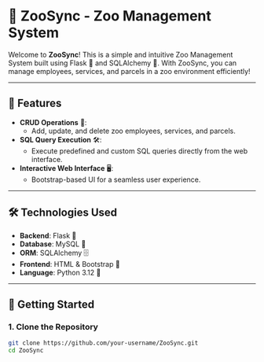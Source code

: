 # 🦁 **ZooSync - Zoo Management System**

Welcome to **ZooSync**! This is a simple and intuitive Zoo Management System built using Flask 🐍 and SQLAlchemy 💾. With ZooSync, you can manage employees, services, and parcels in a zoo environment efficiently!

---

## 🌟 **Features**

- **CRUD Operations** 📝:
  - Add, update, and delete zoo employees, services, and parcels.
- **SQL Query Execution** 🛠️:
  - Execute predefined and custom SQL queries directly from the web interface.
- **Interactive Web Interface** 🖥️:
  - Bootstrap-based UI for a seamless user experience.

---

## 🛠️ **Technologies Used**

- **Backend**: Flask 🐍
- **Database**: MySQL 💾
- **ORM**: SQLAlchemy 🗄️
- **Frontend**: HTML & Bootstrap 🎨
- **Language**: Python 3.12 🐍

---

## 🚀 **Getting Started**

### **1. Clone the Repository**

```bash
git clone https://github.com/your-username/ZooSync.git
cd ZooSync
